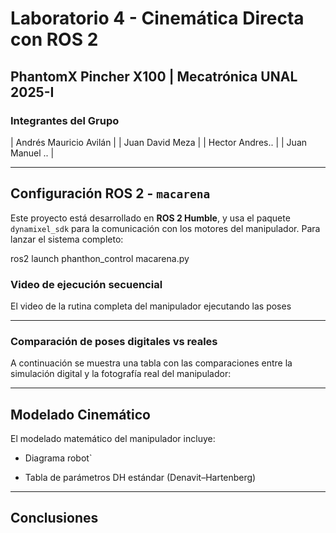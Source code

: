 # Laboratorio 4 - Cinemática Directa con ROS 2
## PhantomX Pincher X100 | Mecatrónica UNAL 2025-I

### Integrantes del Grupo


| Andrés Mauricio Avilán |
| Juan David Meza |
| Hector Andres.. |
| Juan Manuel .. |


---

## Configuración ROS 2 - `macarena`

Este proyecto está desarrollado en **ROS 2 Humble**, y usa el paquete `dynamixel_sdk` para la comunicación con los motores del manipulador.
Para lanzar el sistema completo:

ros2 launch phanthon_control macarena.py


### Video de ejecución secuencial

El video de la rutina completa del manipulador ejecutando las poses


---

### Comparación de poses digitales vs reales

A continuación se muestra una tabla con las comparaciones entre la simulación digital y la fotografía real del manipulador:



---

## Modelado Cinemático

El modelado matemático del manipulador incluye:

- Diagrama robot`



- Tabla de parámetros DH estándar (Denavit–Hartenberg)

---

## Conclusiones


